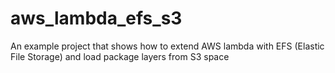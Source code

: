# aws_lambda_efs_s3
An example project that shows how to extend AWS lambda with EFS (Elastic File Storage) and load package layers from S3 space
